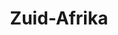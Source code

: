 ---
title: "Zuid-Afrika"
introtext: "Zuid-Afrika is één van de populairste vakantielanden ter wereld en dat is niet verrassend. Zuid-Afrika zit vol met wildreservaten waar niet alleen de Big Five, maar ook honderden andere dieren te spotten zijn! Het land heeft de mooiste natuur dus je moet zeker de Panoramaroute rijden met haar ontelbare indrukwekkende uitzichten. Verblijf ook in het bruisende Kaapstad, waar je heerlijk kunt genieten aan de mooie strandjes. Het water hier is ideaal om te surfen. Beklim de Tafelberg en kijk uit over Kaapstad en de oceaan. Vergeet ook niet om de wereldberoemde Zuid-Afrikaanse wijnen te proeven in Stellenbosch! Er is nog zoveel meer te doen in dit prachtige land met haar indrukwekkende geschiedenis. Een reis naar Zuid-Afrika zal je altijd bij blijven!"
introimage: "https://lh3.googleusercontent.com/QLsRyHQjI6F_7pMRhFLrn5W_JNGD-L_D5yYDQOFdUSZJUKi-KXbjlWf2DGAnZKDdbRdkeQa0b5MfWBTGm3686M3sQyfwv9wTEK1zO_PX2QZ_o7KxkAr_oHStXQr_kbYr64-nqGqG7g=w800"
surface: "1.220.000"
inhabitants: "57.000.000"
rate: "19,92"
valuta: "rand"
need_to_know_text: ""
need_to_know_more_text: ""
fact_one_text: ""
fact_two_text: ""
bigmac_index: ""
images: "https://lh3.googleusercontent.com/Kf7sUEFkusS6mFdPvPgvCkkY-5VOkfIqN5xSc-74LfvIIIrIujXRcCD9z5Wq74O_cLfCdHBQjFJMQKFWW4p1j1kmooLsn2wbcx5o-MHVK9-URo363UXdWsANdNHQOPosuSu4TCR77A=w800|https://lh3.googleusercontent.com/9FViKKz2o7w-oCXULC7JG103d1Kq3f7CUzshFkkjKrxgO-WPHs8uuSmIygM0EPcg40SNRk0rZYMCB4ubUbyGJPJqrYuy9guWasD-PnoTccHjtEJ5CdJKFwHPnqtj2fYluGUXRBRSUQ=w800|https://lh3.googleusercontent.com/iszvSevnsHF8iOi9BlpqYnzmJznICPX0c3v2eBoyqmoOEyf_1AlxqqZSyvRks0atMi9-neEAkUQAw_NWG1Q0MeiUwqqE062No03YYjqOBvzbMh2Yj-rQdtUEaSAJzQC2aH2fZi72nA=w800|https://lh3.googleusercontent.com/V1ftAoXMXYuCFIfSnA6kMqaDvAH0mL2hTwaS0noHP7eaffvBnE2BKYfc2An-J7EDUl6qFHkGM72rCbenlu428Vfli3hlWn5GYZuJkGWltfaQC8KOyXJUKk11EP06DSOQIhjaYrWKzA=w800"
flight_button_title: "Check vluchtprijzen Zuid-Afrika"
flight_button_url: "https://lt45.net/c/?si=11986&li=1528136&wi=335922&ws=&dl=transport%2Fflights%2Fnl%2Fza%2F%3Flocale%3Dnl-NL%26currency%3DEUR%26market%3DNL"
inspiration_url: "https://partner.bol.com/click/click?p=2&t=url&s=1025999&f=TXL&url=https%3A%2F%2Fwww.bol.com%2Fnl%2Ff%2Flonely-planet-south-africa-lesotho-swaziland%2F9200000040077878%2F&name=South%20Africa-Swaziland-Lesotho%2011%20LP%2C%20Lonely%20P..."
country_code: "za"
hotels_url: "https://www.booking.com/country/za.nl.html?aid=1837623"
continent: "Afrika"
---
